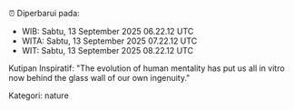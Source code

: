 ⏰ Diperbarui pada:
- WIB: Sabtu, 13 September 2025 06.22.12 UTC
- WITA: Sabtu, 13 September 2025 07.22.12 UTC
- WIT: Sabtu, 13 September 2025 08.22.12 UTC

Kutipan Inspiratif:
"The evolution of human mentality has put us all in vitro now behind the glass wall of our own ingenuity."


Kategori: nature

